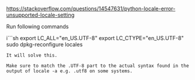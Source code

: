 https://stackoverflow.com/questions/14547631/python-locale-error-unsupported-locale-setting

Run following commands

i```sh
export LC_ALL="en_US.UTF-8"
export LC_CTYPE="en_US.UTF-8"
sudo dpkg-reconfigure locales
```
It will solve this.

Make sure to match the .UTF-8 part to the actual syntax found in the output of locale -a e.g. .utf8 on some systems.
